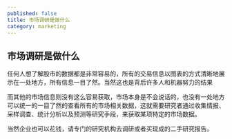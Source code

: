 ```yaml
---
published: false
title: 市场调研是做什么
category: marketing
---
```

## 市场调研是做什么

任何人想了解股市的数据都是非常容易的，所有的交易信息以图表的方式清晰地展示在一处地方，所有信息一目了然。当然这也是背后许多人和机器努力的结果

而其他的市场信息则没有这么容易获取，市场本身是不会说话的，也没有一处地方可以统一的一目了然的查看所有的市场相关数据，这就需要研究者通过收集情报、采样调查、统计分析以及预测等研究手段，来获取某项特定的市场数据。

当然企业也可以花钱，请专门的研究机构去调研或者买现成的二手研究报告。